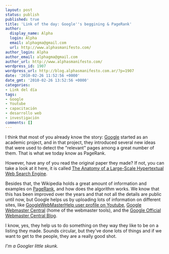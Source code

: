 ```yaml
---
layout: post
status: publish
published: true
title: 'Link of the day: Google''s beggining & PageRank'
author:
  display_name: Alpha
  login: Alpha
  email: alphagma@gmail.com
  url: http://www.alphasmanifesto.com/
author_login: Alpha
author_email: alphagma@gmail.com
author_url: http://www.alphasmanifesto.com/
wordpress_id: 1907
wordpress_url: http://blog.alphasmanifesto.com.ar/?p=1907
date: '2010-02-26 11:52:56 +0000'
date_gmt: '2010-02-26 13:52:56 +0000'
categories:
- Link del día
tags:
- Google
- Youtube
- capacitación
- desarrollo web
- investigación
comments: []
---
```


I think that most of you already know the story: <a href="http://www.google.com">Google</a> started as an academic project, and in that project, they introduced several new ideas that were used to detect the "relevant" pages among a great number of them. That is what we today know as PageRank.

However, have any of you read the original paper they made? If not, you can take a look at it here, it is called <a href="http://infolab.stanford.edu/~backrub/google.html">The Anatomy of a Large-Scale Hypertextual Web Search Engine</a>.

Besides that, the Wikipedia holds a great amount of information and examples on <a href="http://en.wikipedia.org/wiki/PageRank">PageRank</a>, and how does the algorithm works. We know that this has been improved over the years and that not all the details are public until now, but Google helps us by uploading lots of information on different sites, like <a href="http://www.youtube.com/profile?user=GoogleWebmasterHelp">GoogleWebMasterHelp user profile on Youtube</a>, <a href="http://www.google.com/webmasters/">Google Webmaster Central</a> (home of the webmaster tools), and the <a href="http://googlewebmastercentral.blogspot.com/">Google Official Webmaster Central Blog</a>.

I know, yes, they help us to do something on they way they like to be on a listing they made. Sounds circular, but they've done lots of things and if we want to get to the people, they are a really good shot.

_I'm a Googler little skunk._

